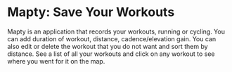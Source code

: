 # Mapty: Save Your Workouts

Mapty is an application that records your workouts, running or cycling. You can add duration of workout, distance, cadence/elevation gain. You can also edit or delete the workout that you do not want and sort them by distance. See a list of all your workouts and click on any workout to see where you went for it on the map.